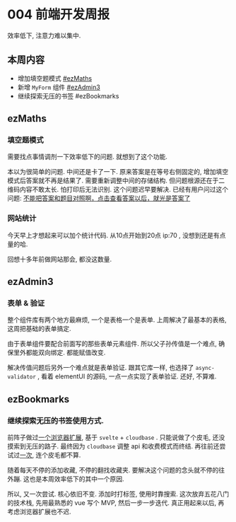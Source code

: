 <!--
 * @Author: NMTuan
 * @Email: NMTuan@qq.com
 * @Date: 2022-07-29 21:10:43
 * @LastEditTime: 2022-08-06 18:01:32
 * @LastEditors: NMTuan
 * @Description: 
 * @FilePath: \muyi.dev\docs\logs\2022-07-29.md
-->
# 004 前端开发周报

效率低下, 注意力难以集中.

## 本周内容

* 增加填空题模式 [#ezMaths](/ezmaths/)
* 新增 `MyForm` 组件 [#ezAdmin3](/ezadmin3/)
* 继续探索无压的书签 #ezBookmarks

## ezMaths


### 填空题模式

需要找点事情调剂一下效率低下的问题. 就想到了这个功能. 

本以为很简单的问题. 中间还是卡了一下. 原来答案是在等号右侧固定的, 增加填空模式后答案就不再是结果了. 需要重新调整中间的存储结构. 但问题根源还在于二维码内容不敢太长. 怕打印后无法识别. 这个问题迟早要解决. 已经有用户问过这个问题: [不能把答案和题目对照啊，点击查看答案以后，就光是答案了](https://meta.appinn.net/t/topic/34044/11?u=nmt_uan
)


### 网站统计

今天早上才想起来可以加个统计代码. 从10点开始到20点 ip:70 , 没想到还是有点量的哈.

回想十多年前做网站那会, 都没这数量.


## ezAdmin3

### 表单 & 验证

整个组件库有两个地方最麻烦, 一个是表格一个是表单. 上周解决了最基本的表格, 这周把基础的表单搞定.

由于表单组件要配合前面写的那些表单元素组件. 所以父子孙传值是一个难点, 确保里外都能双向绑定. 都能赋值改变.

解决传值问题后另外一个难点就是表单验证. 跟其它库一样, 也选择了 `async-validator` , 看着 elementUI 的源码, 一点一点实现了表单验证. 还好, 不算难.


## ezBookmarks

### 继续探索无压的书签使用方式.

前阵子做过[一个浏览器扩展](https://github.com/NMTuan/ezBookmarks), 基于 `svelte` + `cloudbase` . 只能说做了个皮毛, 还没摸索到无压的路子. 最终因为 `cloudbase` 调整 api 和收费模式而终结. 再往前还尝试过[一次](https://github.com/NMTuan/sy_bookmarks), 连个皮毛都不算.

随着每天不停的添加收藏, 不停的翻找收藏夹. 要解决这个问题的念头就不停的往外蹦. 这也是本周效率低下的其中一个原因.

所以, 又一次尝试. 核心依旧不变. 添加时打标签, 使用时靠搜索. 这次放弃五花八门的技术栈, 先用最熟悉的 vue 写个 MVP, 然后一步一步迭代. 真正用起来以后, 再考虑浏览器扩展也不迟.
